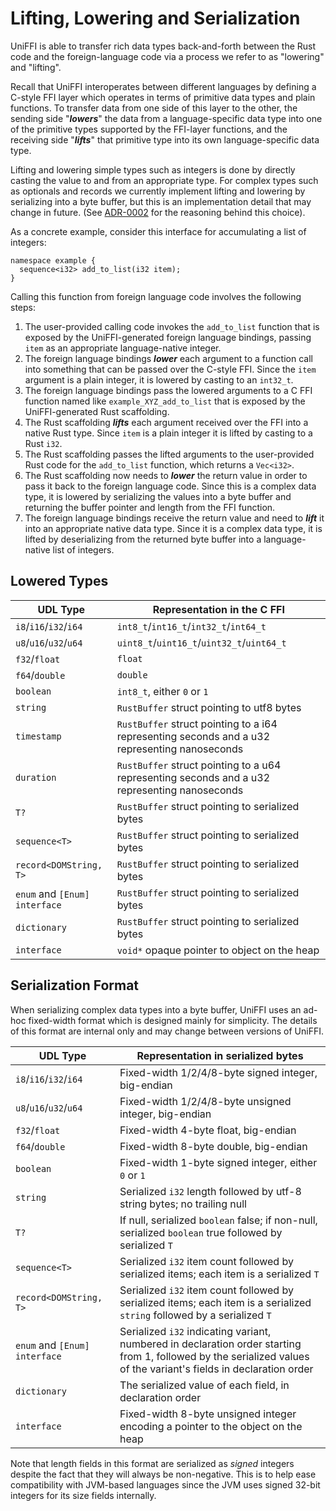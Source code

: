 # Lifting, Lowering and Serialization

UniFFI is able to transfer rich data types back-and-forth between the Rust
code and the foreign-language code via a process we refer to as "lowering"
and "lifting".

Recall that UniFFI interoperates between different languages by defining
a C-style FFI layer which operates in terms of primitive data types and
plain functions. To transfer data from one side of this layer to the other,
the sending side "***lowers***" the data from a language-specific data type
into one of the primitive types supported by the FFI-layer functions, and the
receiving side "***lifts***" that primitive type into its own language-specific
data type.

Lifting and lowering simple types such as integers is done by directly casting the
value to and from an appropriate type. For complex types such as optionals and
records we currently implement lifting and lowering by serializing into a byte
buffer, but this is an implementation detail that may change in future. (See
[ADR-0002](/docs/adr/0002-serialize-complex-datatypes.md) for the reasoning
behind this choice).

As a concrete example, consider this interface for accumulating a list of integers:

```idl
namespace example {
  sequence<i32> add_to_list(i32 item);
}
```

Calling this function from foreign language code involves the following steps:

1. The user-provided calling code invokes the `add_to_list` function that is exposed by the
   UniFFI-generated foreign language bindings, passing `item` as an appropriate language-native
   integer.
2. The foreign language bindings ***lower*** each argument to a function call into
   something that can be passed over the C-style FFI. Since the `item` argument is a plain integer,
   it is lowered by casting to an `int32_t`.
3. The foreign language bindings pass the lowered arguments to a C FFI function named
   like `example_XYZ_add_to_list` that is exposed by the UniFFI-generated Rust scaffolding.
4. The Rust scaffolding ***lifts*** each argument received over the FFI into a native
   Rust type. Since `item` is a plain integer it is lifted by casting to a Rust `i32`.
5. The Rust scaffolding passes the lifted arguments to the user-provided Rust code for
   the `add_to_list` function, which returns a `Vec<i32>`.
6. The Rust scaffolding now needs to ***lower*** the return value in order to pass it back
   to the foreign language code. Since this is a complex data type, it is lowered by serializing
   the values into a byte buffer and returning the buffer pointer and length from the
   FFI function.
7. The foreign language bindings receive the return value and need to ***lift*** it into an
   appropriate native data type. Since it is a complex data type, it is lifted by deserializing
   from the returned byte buffer into a language-native list of integers.

## Lowered Types

| UDL Type | Representation in the C FFI |
|----------|-----------------------------|
| `i8`/`i16`/`i32`/`i64` | `int8_t`/`int16_t`/`int32_t`/`int64_t` |
| `u8`/`u16`/`u32`/`u64` | `uint8_t`/`uint16_t`/`uint32_t`/`uint64_t` |
| `f32`/`float` | `float` |
| `f64`/`double` | `double` |
| `boolean` | `int8_t`, either `0` or `1` |
| `string` | `RustBuffer` struct pointing to utf8 bytes |
| `timestamp` | `RustBuffer` struct pointing to a i64 representing seconds and a u32 representing nanoseconds |
| `duration` | `RustBuffer` struct pointing to a u64 representing seconds and a u32 representing nanoseconds |
| `T?` | `RustBuffer` struct pointing to serialized bytes |
| `sequence<T>` | `RustBuffer` struct pointing to serialized bytes |
| `record<DOMString, T>` | `RustBuffer` struct pointing to serialized bytes |
| `enum` and `[Enum] interface` | `RustBuffer` struct pointing to serialized bytes |
| `dictionary` | `RustBuffer` struct pointing to serialized bytes |
| `interface` | `void*` opaque pointer to object on the heap |


## Serialization Format

When serializing complex data types into a byte buffer, UniFFI uses an
ad-hoc fixed-width format which is designed mainly for simplicity.
The details of this format are internal only and may change between versions of UniFFI.

| UDL Type | Representation in serialized bytes |
|----------|-----------------------------|
| `i8`/`i16`/`i32`/`i64` | Fixed-width 1/2/4/8-byte signed integer, big-endian|
| `u8`/`u16`/`u32`/`u64` | Fixed-width 1/2/4/8-byte unsigned integer, big-endian |
| `f32`/`float` | Fixed-width 4-byte float, big-endian |
| `f64`/`double` | Fixed-width 8-byte double, big-endian |
| `boolean` | Fixed-width 1-byte signed integer, either `0` or `1` |
| `string` | Serialized `i32` length followed by utf-8 string bytes; no trailing null |
| `T?` | If null, serialized `boolean` false; if non-null, serialized `boolean` true followed by serialized `T` |
| `sequence<T>` | Serialized `i32` item count followed by serialized items; each item is a serialized `T` |
| `record<DOMString, T>` | Serialized `i32` item count followed by serialized items; each item is a serialized `string` followed by a serialized `T` |
| `enum` and `[Enum] interface` | Serialized `i32` indicating variant, numbered in declaration order starting from 1, followed by the serialized values of the variant's fields in declaration order |
| `dictionary` | The serialized value of each field, in declaration order |
| `interface` | Fixed-width 8-byte unsigned integer encoding a pointer to the object on the heap |

Note that length fields in this format are serialized as *signed* integers
despite the fact that they will always be non-negative. This is to help
ease compatibility with JVM-based languages since the JVM uses signed 32-bit
integers for its size fields internally.
